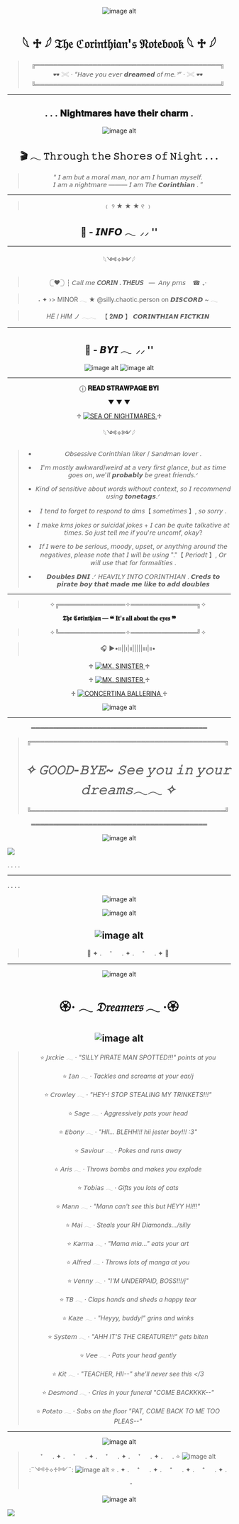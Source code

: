 <div align="center">

![image alt](https://github.com/Corintheuss/Corintheuss/blob/d022b4c64b163d3e577c2258e7a5c7bd1ac40538/tumblr_c0a2f4ad26f5416e3f6516f16992c286_89089200_2048.png)
# 𓆩 ♱ 𓆪 𝔗𝔥𝔢 ℭ𝔬𝔯𝔦𝔫𝔱𝔥𝔦𝔞𝔫'𝔰 𝔑𝔬𝔱𝔢𝔟𝔬𝔬𝔨 𓆩 ♱ 𓆪


> ╔══════════════════════════════════════════╗  
> 🕶️ 𓏵 · *“𝘏𝘢𝘷𝘦 𝘺𝘰𝘶 𝘦𝘷𝘦𝘳 𝙙𝙧𝙚𝙖𝙢𝙚𝙙 𝘰𝘧 𝘮𝘦.ᐣ”* · 𓏵 🕶️  
╚══════════════════════════════════════════╝  

---

## . . . 𝐍𝐢𝐠𝐡𝐭𝐦𝐚𝐫𝐞𝐬 𝐡𝐚𝐯𝐞 𝐭𝐡𝐞𝐢𝐫 𝐜𝐡𝐚𝐫𝐦 .
![image alt](https://github.com/Corintheuss/Corintheuss/blob/d75ab82138f4fdfa1c4fb81e87fccdcf73583e97/WALLPAPER%202.png)

## 🎬 𓂃 **𝚃𝚑𝚛𝚘𝚞𝚐𝚑 𝚝𝚑𝚎 𝚂𝚑𝚘𝚛𝚎𝚜 𝚘𝚏 𝙽𝚒𝚐𝚑𝚝 . . .**

> “ 𝘐 𝘢𝘮 𝘣𝘶𝘵 𝘢 𝘮𝘰𝘳𝘢𝘭 𝘮𝘢𝘯, 𝘯𝘰𝘳 𝘢𝘮 𝘐 𝘩𝘶𝘮𝘢𝘯 𝘮𝘺𝘴𝘦𝘭𝘧.  
> 𝘐 𝘢𝘮 𝘢 𝘯𝘪𝘨𝘩𝘵𝘮𝘢𝘳𝘦 ——— 𝘐 𝘢𝘮 𝘛𝘩𝘦 𝘾𝙤𝙧𝙞𝙣𝙩𝙝𝙞𝙖𝙣 . ”

---


>﹙ ୨ ★ ★ ★ ୧ ﹚

## 💬 - **𝙄𝙉𝙁𝙊**  𓂃‎ ‎  ⸝⸝ '' 


---

𓆩༺✧༻𓆪 


> 𓊆❤︎𓊇 ┆ 𝘊𝘢𝘭𝘭 𝘮𝘦 **𝘊𝘖𝘙𝘐𝘕 . 𝘛𝘏𝘌𝘜𝘚**‎  ‎ ‎  — ‎ 𝘈𝘯𝘺 𝘱𝘳𝘯𝘴 ‎ ‎ ‎ ☎︎ ₊‧

> ˖ ✦ ›> MINOR 𓂃 ★ @silly.chaotic.person on ‎𝘿𝙄𝙎𝘾𝙊𝙍𝘿 ~ 𓂃

> 𝐻𝐸 / 𝐻𝐼𝑀 ノ 𓂃𓂃‎ ‎‎ ‎ 【 𝟐𝙉𝘿 】 **𝘾𝙊𝙍𝙄𝙉𝙏𝙃𝙄𝘼𝙉 𝙁𝙄𝘾𝙏𝙆𝙄𝙉**

---



## 💬 - 𝘽𝙔𝙄  𓂃‎ ‎  ⸝⸝ '' 

![image alt](https://github.com/Corintheuss/Corintheuss/blob/d75ab82138f4fdfa1c4fb81e87fccdcf73583e97/tumblr_5fac6f6f334bab1737cb584fba1da4fa_20796a2c_2048.png)
![image alt](https://github.com/Corintheuss/Corintheuss/blob/989a435c9d3ae010b0f58fb77ba0d03e6c0a5d44/WALLPAPER.png)

---

ⓘ **𝐑𝐄𝐀𝐃 𝐒𝐓𝐑𝐀𝐖𝐏𝐀𝐆𝐄 𝐁𝐘𝐈**

▼ ▼ ▼

♱ <a href="https://sylum.straw.page/vampire_prof">
  <img src="https://img.shields.io/badge/🥂%20SEA%20OF%20NIGHTMARES%20🥂-%23e8dfb8?style=for-the-badge&labelColor=d4cfa3&color=fff7d6" alt="SEA OF NIGHTMARES">
</a> ♱

𓆩༺✧༻𓆪 

> - 𝘖𝘣𝘴𝘦𝘴𝘴𝘪𝘷𝘦 𝘊𝘰𝘳𝘪𝘯𝘵𝘩𝘪𝘢𝘯 𝘭𝘪𝘬𝘦𝘳 / 𝘚𝘢𝘯𝘥𝘮𝘢𝘯 𝘭𝘰𝘷𝘦𝘳 .
> 
> - 𝘐'𝘮 𝘮𝘰𝘴𝘵𝘭𝘺 𝘢𝘸𝘬𝘸𝘢𝘳𝘥/𝘸𝘦𝘪𝘳𝘥 𝘢𝘵 𝘢 𝘷𝘦𝘳𝘺 𝘧𝘪𝘳𝘴𝘵 𝘨𝘭𝘢𝘯𝘤𝘦, 𝘣𝘶𝘵 𝘢𝘴 𝘵𝘪𝘮𝘦 𝘨𝘰𝘦𝘴 𝘰𝘯, 𝘸𝘦'𝘭𝘭 𝙥𝙧𝙤𝙗𝙖𝙗𝙡𝙮 𝘣𝘦 𝘨𝘳𝘦𝘢𝘵 𝘧𝘳𝘪𝘦𝘯𝘥𝘴.ᐟ
> 
> - 𝘒𝘪𝘯𝘥 𝘰𝘧 𝘴𝘦𝘯𝘴𝘪𝘵𝘪𝘷𝘦 𝘢𝘣𝘰𝘶𝘵 𝘸𝘰𝘳𝘥𝘴 𝘸𝘪𝘵𝘩𝘰𝘶𝘵 𝘤𝘰𝘯𝘵𝘦𝘹𝘵, 𝘴𝘰 𝘐 𝘳𝘦𝘤𝘰𝘮𝘮𝘦𝘯𝘥 𝘶𝘴𝘪𝘯𝘨 𝙩𝙤𝙣𝙚𝙩𝙖𝙜𝙨.ᐟ
>
> - 𝘐 𝘵𝘦𝘯𝘥 𝘵𝘰 𝘧𝘰𝘳𝘨𝘦𝘵 𝘵𝘰 𝘳𝘦𝘴𝘱𝘰𝘯𝘥 𝘵𝘰 𝘥𝘮𝘴【 𝘴𝘰𝘮𝘦𝘵𝘪𝘮𝘦𝘴 】, 𝘴𝘰 𝘴𝘰𝘳𝘳𝘺 .
>
> - 𝘐 𝘮𝘢𝘬𝘦 𝘬𝘮𝘴 𝘫𝘰𝘬𝘦𝘴 𝘰𝘳 𝘴𝘶𝘪𝘤𝘪𝘥𝘢𝘭 𝘫𝘰𝘬𝘦𝘴 + 𝘐 𝘤𝘢𝘯 𝘣𝘦 𝘲𝘶𝘪𝘵𝘦 𝘵𝘢𝘭𝘬𝘢𝘵𝘪𝘷𝘦 𝘢𝘵 𝘵𝘪𝘮𝘦𝘴. 𝘚𝘰 𝘫𝘶𝘴𝘵 𝘵𝘦𝘭𝘭 𝘮𝘦 𝘪𝘧 𝘺𝘰𝘶'𝘳𝘦 𝘶𝘯𝘤𝘰𝘮𝘧, 𝘰𝘬𝘢𝘺?
>
> - 𝘐𝘧 𝘐 𝘸𝘦𝘳𝘦 𝘵𝘰 𝘣𝘦 𝘴𝘦𝘳𝘪𝘰𝘶𝘴, 𝘮𝘰𝘰𝘥𝘺, 𝘶𝘱𝘴𝘦𝘵, 𝘰𝘳 𝘢𝘯𝘺𝘵𝘩𝘪𝘯𝘨 𝘢𝘳𝘰𝘶𝘯𝘥 𝘵𝘩𝘦 𝘯𝘦𝘨𝘢𝘵𝘪𝘷𝘦𝘴, 𝘱𝘭𝘦𝘢𝘴𝘦 𝘯𝘰𝘵𝘦 𝘵𝘩𝘢𝘵 𝘐 𝘸𝘪𝘭𝘭 𝘣𝘦 𝘶𝘴𝘪𝘯𝘨 "."【 𝘗𝘦𝘳𝘪𝘰𝘥𝘵 】, 𝘖𝘳 𝘸𝘪𝘭𝘭 𝘶𝘴𝘦 𝘵𝘩𝘢𝘵 𝘧𝘰𝘳 𝘧𝘰𝘳𝘮𝘢𝘭𝘪𝘵𝘪𝘦𝘴 .
>
> - 𝘿𝙤𝙪𝙗𝙡𝙚𝙨 𝘿𝙉𝙄 .ᐟ 𝘏𝘌𝘈𝘝𝘐𝘓𝘠 𝘐𝘕𝘛𝘖 𝘊𝘖𝘙𝘐𝘕𝘛𝘏𝘐𝘈𝘕 . 𝘾𝙧𝙚𝙙𝙨 𝙩𝙤 𝙥𝙞𝙧𝙖𝙩𝙚 𝙗𝙤𝙮 𝙩𝙝𝙖𝙩 𝙢𝙖𝙙𝙚 𝙢𝙚 𝙡𝙞𝙠𝙚 𝙩𝙤 𝙖𝙙𝙙 𝙙𝙤𝙪𝙗𝙡𝙚𝙨
>
> 

---



> ✧╔═══════════════✧═══════════════╗✧

 **𝕿𝖍𝖊 𝕮𝖔𝖗𝖎𝖓𝖙𝖍𝖎𝖆𝖓 — ❝ 𝐈𝐭'𝐬 𝐚𝐥𝐥 𝐚𝐛𝐨𝐮𝐭 𝐭𝐡𝐞 𝐞𝐲𝐞𝐬 ❞**

> ✧╚═══════════════✧═══════════════╝✧ 


> 🎧 ▶︎•၊၊||၊|။|||||။၊|။• 


 <p align="center">
 ♱ <a href="https://open.spotify.com/track/1hYXuCb1EMgwfl3QHUeTfM?si=585f5190cbde4ec2" target="_blank" rel="noopener noreferrer">
    <img src="https://img.shields.io/badge/%F0%9F%A5%82%20MX.%20SINISTER%20%F0%9F%A5%82-ede8c9?style=for-the-badge&labelColor=d4cfa3&color=fffaf0" alt="MX. SINISTER">
  </a> ♱

♱ <a href="https://open.spotify.com/track/45B6ELT8vbhnlnfxXHW1SR?si=6ab15a1786374640" target="_blank" rel="noopener noreferrer">
    <img src="https://img.shields.io/badge/%F0%9F%A5%82%20PLAYING%20DEAD%20%F0%9F%A5%82-ede8c9?style=for-the-badge&labelColor=d4cfa3&color=fffaf0" alt="MX. SINISTER">
  </a> ♱


♱ <a href="https://open.spotify.com/track/6BkSkp1HNMcIf4gGwDcY6k?si=a581034003884769" target="_blank" rel="noopener noreferrer">
    <img src="https://img.shields.io/badge/%F0%9F%A5%82%20CONCERTINA%20BALLERINA%20%F0%9F%A5%82-ede8c9?style=for-the-badge&labelColor=d4cfa3&color=fffaf0" alt="CONCERTINA BALLERINA">
  </a> ♱
   
</p> 


![image alt](https://github.com/Corintheuss/Corintheuss/blob/5cfddb18afdd7b9c49253be857d4df62ba3243ea/in-awe-the-corinthian.gif)

---
════════════════════════════════════════

> ╔════════════════════════════════════════════╗
> 
> # *✧ 𝙶𝙾𝙾𝙳-𝙱𝚈𝙴~ 𝚂𝚎𝚎 𝚢𝚘𝚞 𝚒𝚗 𝚢𝚘𝚞𝚛 𝚍𝚛𝚎𝚊𝚖𝚜𓂃𓂃  ✧*
> ╚════════════════════════════════════════════╝  

════════════════════════════════════════


![image alt](https://github.com/Corintheuss/Corintheuss/blob/d75ab82138f4fdfa1c4fb81e87fccdcf73583e97/tumblr_c0a2f4ad26f5416e3f6516f16992c286_89089200_2048.png) 



</div>

<img src="https://komarev.com/ghpvc/?username=Corintheuss&label=Mortal%20Dreamers%20👁️&color=C48F51&style=for-the-badge" />

.
.
.
.



---


.
.
.
.


<div align="center">

![image alt](https://github.com/Corintheuss/The-Corinthian/blob/a695f816568834932a00d8970c5b1e91302e9cec/tumblr_edb5a919ad5ae4df37aa90550bb0bd8d_2e252f1a_2048.png)

![image alt](https://github.com/Corintheuss/The-Corinthian/blob/e32aa95432cf613e10b75c607858f8287708ee84/I_will_not_be_a_disappointment_anymore_.-removebg-preview.png)

![image alt](https://github.com/Corintheuss/The-Corinthian/blob/e7a390004bbb39eaca459c4c1b06fc9f120d21ee/tumblr_3f50765be503c324db4fbe1817cb83c4_68c787c6_1280.png)
---
> 🍷 ✦ . 　⁺ 　 . ✦ . 　⁺ 　 . ✦ 🍷

---

![image alt](https://github.com/Corintheuss/The-Corinthian/blob/3369e613e57904d4c509e720fa5a45e4c262f949/THE%20CORINTHIAN%20.%20BY%20ME.png)

# 🏵️· 𓂃 *𝔇𝔯𝔢𝔞𝔪𝔢𝔯𝔰* 𓂃 ·🏵️
![image alt](https://github.com/Corintheuss/The-Corinthian/blob/e7a390004bbb39eaca459c4c1b06fc9f120d21ee/tumblr_3f50765be503c324db4fbe1817cb83c4_68c787c6_1280.png)
---

> ⭐ 𝘑𝘹𝘤𝘬𝘪𝘦  𓂃 · *"SILLY PIRATE MAN SPOTTED!!!" points at you*
> 
> ⭐ 𝘐𝘢𝘯  𓂃 · *Tackles and screams at your ear/j*
> 
> ⭐ 𝘊𝘳𝘰𝘸𝘭𝘦𝘺  𓂃 · *"HEY-! STOP STEALING MY TRINKETS!!!"*
> 
> ⭐ 𝘚𝘢𝘨𝘦  𓂃 · *Aggressively pats your head*
> 
> ⭐ 𝘌𝘣𝘰𝘯𝘺  𓂃 · *"HII... BLEHH!!! hii jester boy!!! :3"*
> 
> ⭐ 𝘚𝘢𝘷𝘪𝘰𝘶𝘳  𓂃 · *Pokes and runs away*
> 
> ⭐ 𝘈𝘳𝘪𝘴  𓂃 · *Throws bombs and makes you explode*
> 
> ⭐ 𝘛𝘰𝘣𝘪𝘢𝘴  𓂃 · *Gifts you lots of cats*
> 
> ⭐ 𝘔𝘢𝘯𝘯  𓂃 · *"Mann can't see this but HEYY HI!!!"*
> 
> ⭐ 𝘔𝘢𝘪  𓂃 · *Steals your RH Diamonds.../silly*
> 
> ⭐ 𝘒𝘢𝘳𝘮𝘢  𓂃 · *"Mama mia..." eats your art*
> 
> ⭐ 𝘈𝘭𝘧𝘳𝘦𝘥  𓂃 · *Throws lots of manga at you*
> 
> ⭐ 𝘝𝘦𝘯𝘯𝘺  𓂃 · *"I'M UNDERPAID, BOSS!!!/j"*
> 
> ⭐ 𝘛𝘉  𓂃 · *Claps hands and sheds a happy tear*
> 
> ⭐ 𝘒𝘢𝘻𝘦  𓂃 · *"Heyyy, buddy!" grins and winks*
> 
> ⭐ 𝘚𝘺𝘴𝘵𝘦𝘮  𓂃 · *"AHH IT'S THE CREATURE!!!" gets biten*
> 
> ⭐ 𝘝𝘦𝘦  𓂃 · *Pats your head gently*
> 
> ⭐ 𝘒𝘪𝘵  𓂃 · *"TEACHER, HII--" she'll never see this </3*
> 
> ⭐ 𝘋𝘦𝘴𝘮𝘰𝘯𝘥  𓂃 · *Cries in your funeral "COME BACKKKK--"*
> 
> ⭐ 𝘗𝘰𝘵𝘢𝘵𝘰  𓂃 · *Sobs on the floor "PAT, COME BACK TO ME TOO PLEAS--"*
>
>
---

![image alt](https://github.com/Corintheuss/The-Corinthian/blob/e7a390004bbb39eaca459c4c1b06fc9f120d21ee/tumblr_bd22ae4c85c29fbbdb17e6ed6659ecdf_ab67a7a7_2048.png)


> ⁺ 　 . ✦ . 　⁺ 　 . ✦ . 　⁺ 　 . ✦ . 　⁺ 　 . ✦ . 　 . ⭐ ![image alt](https://github.com/Corintheuss/The-Corinthian/blob/e32aa95432cf613e10b75c607858f8287708ee84/hoot%20(4).png) :¨༺♱⟡♱༻¨: ![image alt](https://github.com/Corintheuss/The-Corinthian/blob/e32aa95432cf613e10b75c607858f8287708ee84/hoot%20(6).png) ⭐ . ✦ . 　⁺ 　 . ✦ . 　⁺ 　 . ✦ . 　⁺ 　 . ✦ . 　⁺

![image alt](https://github.com/Corintheuss/The-Corinthian/blob/a695f816568834932a00d8970c5b1e91302e9cec/tumblr_f313ef6178ee7be9ec8a497d79bc68cb_10d4389b_2048.png)

</div>

<img src="https://komarev.com/ghpvc/?username=Corintheuss&label=Dream%20Stalkers%20🍷&color=7A071E&style=for-the-badge" />
